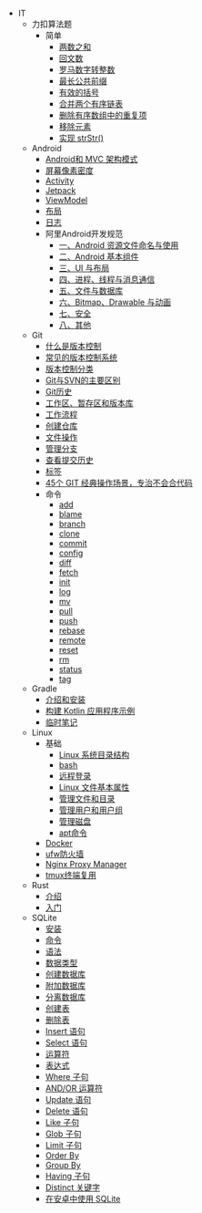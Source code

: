 * IT
  * 力扣算法题
    * 简单
      * [两数之和](InfoTech/AlgorithmProblems/easy/two-sum.md)
      * [回文数](InfoTech/AlgorithmProblems/easy/palindrome-number.md)
      * [罗马数字转整数](InfoTech/AlgorithmProblems/easy/roman-to-integer.md)
      * [最长公共前缀](InfoTech/AlgorithmProblems/easy/longest-common-prefix.md)
      * [有效的括号](InfoTech/AlgorithmProblems/easy/valid-parentheses.md)
      * [合并两个有序链表](InfoTech/AlgorithmProblems/easy/merge-two-sorted-lists.md)
      * [删除有序数组中的重复项](InfoTech/AlgorithmProblems/easy/remove-duplicates-from-sorted-array.md)
      * [移除元素](InfoTech/AlgorithmProblems/easy/remove-element.md)
      * [实现 strStr()](InfoTech/AlgorithmProblems/implement-strstr.md)
  * Android
    * [Android和 MVC 架构模式](InfoTech/Android/Android-MVC.md)
    * [屏幕像素密度](InfoTech/Android/screen_pixel_density.md)
    * [Activity](InfoTech/Android/Activity.md)
    * [Jetpack](InfoTech/Android/Jetpack.md)
    * [ViewModel](InfoTech/Android/ViewModel.md)
    * [布局](InfoTech/Android/layout.md)
    * [日志](InfoTech/Android/log.md)
    * 阿里Android开发规范
      * [一、Android 资源文件命名与使用](InfoTech/Android/AliAndroidDevelopmentStandard/asset.md)
      * [二、Android 基本组件](InfoTech/Android/AliAndroidDevelopmentStandard/component.md)
      * [三、UI 与布局](InfoTech/Android/AliAndroidDevelopmentStandard/ui-layout.md)
      * [四、进程、线程与消息通信](InfoTech/Android/AliAndroidDevelopmentStandard/process-thread-meassage.md)
      * [五、文件与数据库](InfoTech/Android/AliAndroidDevelopmentStandard/file-db.md)
      * [六、Bitmap、Drawable 与动画](InfoTech/Android/AliAndroidDevelopmentStandard/bitmap-drawable-animation.md)
      * [七、安全](InfoTech/Android/AliAndroidDevelopmentStandard/safety.md)
      * [八、其他](InfoTech/Android/AliAndroidDevelopmentStandard/others.md)
  * Git
    * [什么是版本控制](InfoTech/Git/what_is_version_control.md)
    * [常见的版本控制系统](InfoTech/Git/tools.md)
    * [版本控制分类](InfoTech/Git/category.md)
    * [Git与SVN的主要区别](InfoTech/Git/git-vs-svn.md)
    * [Git历史](InfoTech/Git/history.md)
    * [工作区、暂存区和版本库](InfoTech/Git/workspace-stage-repo.md)
    * [工作流程](InfoTech/Git/procedure.md)
    * [创建仓库](InfoTech/Git/create-repo.md)
    * [文件操作](InfoTech/Git/file-operation.md)
    * [管理分支](InfoTech/Git/branches-management.md)
    * [查看提交历史](InfoTech/Git/log-blame.md)
    * [标签](InfoTech/Git/commands/tag.md)
    * [45个 GIT 经典操作场景，专治不会合代码](InfoTech/Git/45situations.md)
    * 命令
      * [add](InfoTech/Git/commands/add.md)
      * [blame](InfoTech/Git/commands/blame.md)
      * [branch](InfoTech/Git/commands/branch.md)
      * [clone](InfoTech/Git/commands/clone.md)
      * [commit](InfoTech/Git/commands/commit.md)
      * [config](InfoTech/Git/commands/config.md)
      * [diff](InfoTech/Git/commands/diff.md)
      * [fetch](InfoTech/Git/commands/fetch.md)
      * [init](InfoTech/Git/commands/init.md)
      * [log](InfoTech/Git/commands/log.md)
      * [mv](InfoTech/Git/commands/mv.md)
      * [pull](InfoTech/Git/commands/pull.md)
      * [push](InfoTech/Git/commands/push.md)
      * [rebase](InfoTech/Git/commands/rebase.md)
      * [remote](InfoTech/Git/commands/remote.md)
      * [reset](InfoTech/Git/commands/reset.md)
      * [rm](InfoTech/Git/commands/rm.md)
      * [status](InfoTech/Git/commands/status.md)
      * [tag](InfoTech/Git/commands/tag.md)
  * Gradle
    * [介绍和安装](InfoTech/Gradle/intro-install.md)
    * [构建 Kotlin 应用程序示例](InfoTech/Gradle/sample_building_kotlin_applications.md)
    * [临时笔记](InfoTech/Gradle/tmp.md)
  * Linux
    * 基础
      * [Linux 系统目录结构](InfoTech/Linux/bases/dirs.md)
      * [bash](InfoTech/Linux/bases/bash.md)
      * [远程登录](InfoTech/Linux/bases/remote-login.md)
      * [Linux 文件基本属性](InfoTech/Linux/bases/file-attr-permission.md)
      * [管理文件和目录](InfoTech/Linux/bases/manage-files-and-dirs.md)
      * [管理用户和用户组](InfoTech/Linux/bases/manage-users.md)
      * [管理磁盘](InfoTech/Linux/bases/manage-disks.md)
      * [apt命令](InfoTech/Linux/bases/apt.md)
    * [Docker](InfoTech/Linux/docker.md)
    * [ufw防火墙](InfoTech/Linux/ufw.md)
    * [Nginx Proxy Manager](InfoTech/Linux/nginx-proxy-manager.md)
    * [tmux终端复用](InfoTech/Linux/tmux.md)
  * Rust
    * [介绍](InfoTech/Rust/introduce.md)
    * [入门](InfoTech/Rust/get-started.md)
  * SQLite
    * [安装](InfoTech/SQLite/intall.md)
    * [命令](InfoTech/SQLite/commands.md)
    * [语法](InfoTech/SQLite/syntax.md)
    * [数据类型](InfoTech/SQLite/data-types.md)
    * [创建数据库](InfoTech/SQLite/create-database.md)
    * [附加数据库](InfoTech/SQLite/attach-database.md)
    * [分离数据库](InfoTech/SQLite/detach-database.md)
    * [创建表](InfoTech/SQLite/create-table.md)
    * [删除表](InfoTech/SQLite/drop-table.md)
    * [Insert 语句](InfoTech/SQLite/insert.md)
    * [Select 语句](InfoTech/SQLite/select.md)
    * [运算符](InfoTech/SQLite/operators.md)
    * [表达式](InfoTech/SQLite/expressions.md)
    * [Where 子句](InfoTech/SQLite/where-clause.md)
    * [AND/OR 运算符](InfoTech/SQLite/and-or-clauses.md)
    * [Update 语句](InfoTech/SQLite/update.md)
    * [Delete 语句](InfoTech/SQLite/delete.md)
    * [Like 子句](InfoTech/SQLite/like-clause.md)
    * [Glob 子句](InfoTech/SQLite/glob-clause.md)
    * [Limit 子句](InfoTech/SQLite/limit-clause.md)
    * [Order By](InfoTech/SQLite/order-by.md)
    * [Group By](InfoTech/SQLite/group-by.md)
    * [Having 子句](InfoTech/SQLite/having.md)
    * [Distinct 关键字](InfoTech/SQLite/distinct.md)
    * [在安卓中使用 SQLite](InfoTech/SQLite/sqlite-in-android.md)
